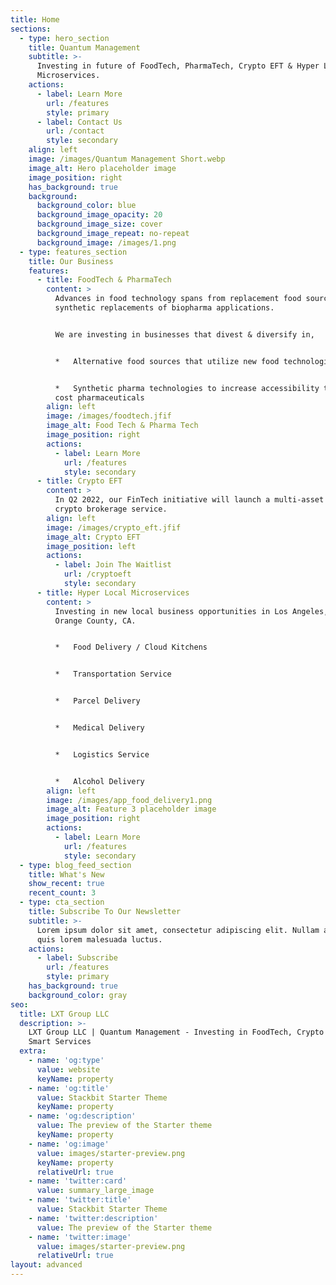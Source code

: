 ```yaml
---
title: Home
sections:
  - type: hero_section
    title: Quantum Management
    subtitle: >-
      Investing in future of FoodTech, PharmaTech, Crypto EFT & Hyper Local
      Microservices.
    actions:
      - label: Learn More
        url: /features
        style: primary
      - label: Contact Us
        url: /contact
        style: secondary
    align: left
    image: /images/Quantum Management Short.webp
    image_alt: Hero placeholder image
    image_position: right
    has_background: true
    background:
      background_color: blue
      background_image_opacity: 20
      background_image_size: cover
      background_image_repeat: no-repeat
      background_image: /images/1.png
  - type: features_section
    title: Our Business
    features:
      - title: FoodTech & PharmaTech
        content: >
          Advances in food technology spans from replacement food sources to
          synthetic replacements of biopharma applications.


          We are investing in businesses that divest & diversify in,


          *   Alternative food sources that utilize new food technologies


          *   Synthetic pharma technologies to increase accessibility to low
          cost pharmaceuticals
        align: left
        image: /images/foodtech.jfif
        image_alt: Food Tech & Pharma Tech
        image_position: right
        actions:
          - label: Learn More
            url: /features
            style: secondary
      - title: Crypto EFT
        content: >
          In Q2 2022, our FinTech initiative will launch a multi-asset forex &
          crypto brokerage service.
        align: left
        image: /images/crypto_eft.jfif
        image_alt: Crypto EFT
        image_position: left
        actions:
          - label: Join The Waitlist
            url: /cryptoeft
            style: secondary
      - title: Hyper Local Microservices
        content: >
          Investing in new local business opportunities in Los Angeles, CA &
          Orange County, CA.


          *   Food Delivery / Cloud Kitchens


          *   Transportation Service


          *   Parcel Delivery


          *   Medical Delivery


          *   Logistics Service


          *   Alcohol Delivery
        align: left
        image: /images/app_food_delivery1.png
        image_alt: Feature 3 placeholder image
        image_position: right
        actions:
          - label: Learn More
            url: /features
            style: secondary
  - type: blog_feed_section
    title: What's New
    show_recent: true
    recent_count: 3
  - type: cta_section
    title: Subscribe To Our Newsletter
    subtitle: >-
      Lorem ipsum dolor sit amet, consectetur adipiscing elit. Nullam a metus
      quis lorem malesuada luctus.
    actions:
      - label: Subscribe
        url: /features
        style: primary
    has_background: true
    background_color: gray
seo:
  title: LXT Group LLC
  description: >-
    LXT Group LLC | Quantum Management - Investing in FoodTech, Crypto EFT &
    Smart Services
  extra:
    - name: 'og:type'
      value: website
      keyName: property
    - name: 'og:title'
      value: Stackbit Starter Theme
      keyName: property
    - name: 'og:description'
      value: The preview of the Starter theme
      keyName: property
    - name: 'og:image'
      value: images/starter-preview.png
      keyName: property
      relativeUrl: true
    - name: 'twitter:card'
      value: summary_large_image
    - name: 'twitter:title'
      value: Stackbit Starter Theme
    - name: 'twitter:description'
      value: The preview of the Starter theme
    - name: 'twitter:image'
      value: images/starter-preview.png
      relativeUrl: true
layout: advanced
---
```

